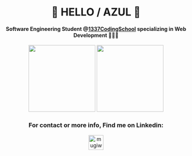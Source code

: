 <div align="center">

# 👋 HELLO / AZUL 👋
#### Software Engineering Student @[1337CodingSchool](https://1337.ma/en/) specializing in Web Development 👨🏻‍💻

<img height="180em" src="https://github-profile-summary-cards.vercel.app/api/cards/stats?username=ilahyani&theme=nord_dark"/>
<img height="180em" src="https://github-profile-summary-cards.vercel.app/api/cards/most-commit-language?username=ilahyani&theme=nord_dark"/>
<!-- <div> <img height="180em" src="https://github-profile-summary-cards.vercel.app/api/cards/profile-details?username=ilahyani&theme=nord_dark" /> </div> -->
<h3> For contact or more info, Find me on Linkedin: </h3>
<p align="center">
  <a href="https://www.linkedin.com/in/ilahyani" target="blank">
    <img align="center" src="https://raw.githubusercontent.com/rahuldkjain/github-profile-readme-generator/master/src/images/icons/Social/linked-in-alt.svg" alt="mugiwara" height="40" width="40" />
  </a>
</p>

